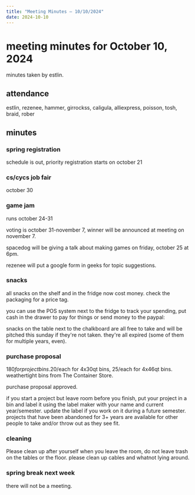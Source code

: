 ```yaml
---
title: "Meeting Minutes – 10/10/2024"
date: 2024-10-10
---
```

# meeting minutes for October 10, 2024
minutes taken by estlin.

## attendance
estlin, rezenee, hammer, girrockss, caligula, alliexpress, poisson, tosh, braid, rober

## minutes

### spring registration
schedule is out, priority registration starts on october 21

### cs/cycs job fair
october 30

### game jam
runs october 24-31

voting is october 31-november 7, winner will be announced at meeting on november 7. 

spacedog will be giving a talk about making games on friday, october 25 at 6pm. 

rezenee will put a google form in geeks for topic suggestions. 

### snacks
all snacks on the shelf and in the fridge now cost money. check the packaging for a price tag. 

you can use the POS system next to the fridge to track your spending, put cash in the drawer to pay for things or send money to the paypal: 

snacks on the table next to the chalkboard are all free to take and will be pitched this sunday if they're not taken. they're all expired (some of them for multiple years, even). 

### purchase proposal
$180 for project bins. 20$/each for 4x30qt bins, $25$/each for 4x46qt bins. weathertight bins from The Container Store. 

purchase proposal approved. 

if you start a project but leave room before you finish, put your project in a bin and label it using the label maker with your name and current year/semester. update the label if you work on it during a future semester. projects that have been abandoned for 3+ years are available for other people to take and/or throw out as they see fit. 

### cleaning
Please clean up after yourself when you leave the room, do not leave trash on the tables or the floor. please clean up cables and whatnot lying around. 

### spring break next week
there will not be a meeting. 
